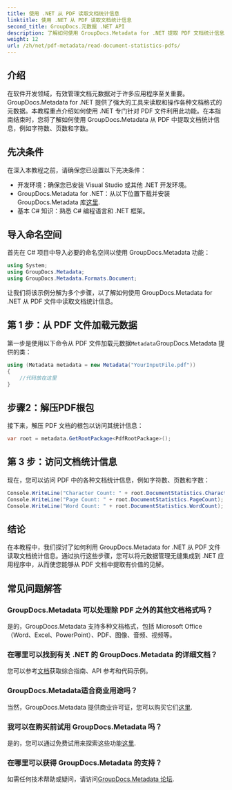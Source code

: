 ```yaml
---
title: 使用 .NET 从 PDF 读取文档统计信息
linktitle: 使用 .NET 从 PDF 读取文档统计信息
second_title: GroupDocs.元数据 .NET API
description: 了解如何使用 GroupDocs.Metadata for .NET 提取 PDF 文档统计信息。轻松增强您的文档管理能力。
weight: 12
url: /zh/net/pdf-metadata/read-document-statistics-pdfs/
---
```

## 介绍
在软件开发领域，有效管理文档元数据对于许多应用程序至关重要。GroupDocs.Metadata for .NET 提供了强大的工具来读取和操作各种文档格式的元数据。本教程重点介绍如何使用 .NET 专门针对 PDF 文件利用此功能。在本指南结束时，您将了解如何使用 GroupDocs.Metadata 从 PDF 中提取文档统计信息，例如字符数、页数和字数。
## 先决条件
在深入本教程之前，请确保您已设置以下先决条件：
- 开发环境：确保您已安装 Visual Studio 或其他 .NET 开发环境。
-  GroupDocs.Metadata for .NET：从以下位置下载并安装 GroupDocs.Metadata 库[这里](https://releases.groupdocs.com/metadata/net/).
- 基本 C# 知识：熟悉 C# 编程语言和 .NET 框架。

## 导入命名空间
首先在 C# 项目中导入必要的命名空间以使用 GroupDocs.Metadata 功能：
```csharp
using System;
using GroupDocs.Metadata;
using GroupDocs.Metadata.Formats.Document;
```

让我们将该示例分解为多个步骤，以了解如何使用 GroupDocs.Metadata for .NET 从 PDF 文件中读取文档统计信息。
## 第 1 步：从 PDF 文件加载元数据
第一步是使用以下命令从 PDF 文件加载元数据`Metadata`GroupDocs.Metadata 提供的类：
```csharp
using (Metadata metadata = new Metadata("YourInputFile.pdf"))
{
    //代码放在这里
}
```
## 步骤2：解压PDF根包
接下来，解压 PDF 文档的根包以访问其统计信息：
```csharp
var root = metadata.GetRootPackage<PdfRootPackage>();
```
## 第 3 步：访问文档统计信息
现在，您可以访问 PDF 中的各种文档统计信息，例如字符数、页数和字数：
```csharp
Console.WriteLine("Character Count: " + root.DocumentStatistics.CharacterCount);
Console.WriteLine("Page Count: " + root.DocumentStatistics.PageCount);
Console.WriteLine("Word Count: " + root.DocumentStatistics.WordCount);
```

## 结论
在本教程中，我们探讨了如何利用 GroupDocs.Metadata for .NET 从 PDF 文件读取文档统计信息。通过执行这些步骤，您可以将元数据管理无缝集成到 .NET 应用程序中，从而使您能够从 PDF 文档中提取有价值的见解。

## 常见问题解答
### GroupDocs.Metadata 可以处理除 PDF 之外的其他文档格式吗？
是的，GroupDocs.Metadata 支持多种文档格式，包括 Microsoft Office（Word、Excel、PowerPoint）、PDF、图像、音频、视频等。
### 在哪里可以找到有关 .NET 的 GroupDocs.Metadata 的详细文档？
您可以参考[文档](https://tutorials.groupdocs.com/metadata/net/)获取综合指南、API 参考和代码示例。
### GroupDocs.Metadata适合商业用途吗？
当然，GroupDocs.Metadata 提供商业许可证，您可以购买它们[这里](https://purchase.groupdocs.com/buy).
### 我可以在购买前试用 GroupDocs.Metadata 吗？
是的，您可以通过免费试用来探索这些功能[这里](https://releases.groupdocs.com/).
### 在哪里可以获得 GroupDocs.Metadata 的支持？
如需任何技术帮助或疑问，请访问[GroupDocs.Metadata 论坛](https://forum.groupdocs.com/c/metadata/14).
